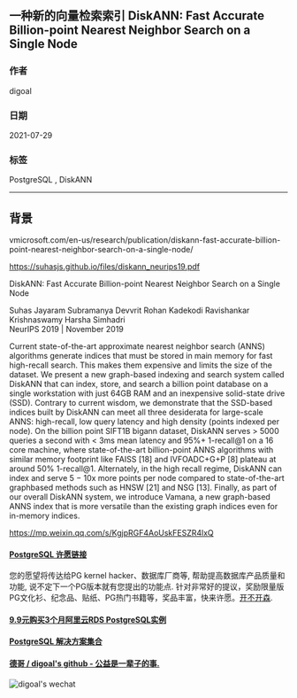 ## 一种新的向量检索索引 DiskANN: Fast Accurate Billion-point Nearest Neighbor Search on a Single Node     
      
### 作者      
digoal      
      
### 日期      
2021-07-29      
      
### 标签      
PostgreSQL , DiskANN  
      
----      
      
## 背景      
vmicrosoft.com/en-us/research/publication/diskann-fast-accurate-billion-point-nearest-neighbor-search-on-a-single-node/  
  
https://suhasjs.github.io/files/diskann_neurips19.pdf  
  
DiskANN: Fast Accurate Billion-point Nearest Neighbor Search on a Single Node  
  
Suhas Jayaram Subramanya Devvrit Rohan Kadekodi Ravishankar Krishnaswamy Harsha Simhadri  
NeurIPS 2019 | November 2019  
  
  
Current state-of-the-art approximate nearest neighbor search (ANNS) algorithms generate indices that must be stored in main memory for fast high-recall search. This makes them expensive and limits the size of the dataset. We present a new graph-based indexing and search system called DiskANN that can index, store, and search a billion point database on a single workstation with just 64GB RAM and an inexpensive solid-state drive (SSD). Contrary to current wisdom, we demonstrate that the SSD-based indices built by DiskANN can meet all three desiderata for large-scale ANNS: high-recall, low query latency and high density (points indexed per node). On the billion point SIFT1B bigann dataset, DiskANN serves > 5000 queries a second with < 3ms mean latency and 95%+ 1-recall@1 on a 16 core machine, where state-of-the-art billion-point ANNS algorithms with similar memory footprint like FAISS [18] and IVFOADC+G+P [8] plateau at around 50% 1-recall@1. Alternately, in the high recall regime, DiskANN can index and serve 5 − 10x more points per node compared to state-of-the-art graphbased methods such as HNSW [21] and NSG [13]. Finally, as part of our overall DiskANN system, we introduce Vamana, a new graph-based ANNS index that is more versatile than the existing graph indices even for in-memory indices.  
  
  
https://mp.weixin.qq.com/s/KgjpRGF4AoUskFESZR4lxQ  
  
  
  
#### [PostgreSQL 许愿链接](https://github.com/digoal/blog/issues/76 "269ac3d1c492e938c0191101c7238216")
您的愿望将传达给PG kernel hacker、数据库厂商等, 帮助提高数据库产品质量和功能, 说不定下一个PG版本就有您提出的功能点. 针对非常好的提议，奖励限量版PG文化衫、纪念品、贴纸、PG热门书籍等，奖品丰富，快来许愿。[开不开森](https://github.com/digoal/blog/issues/76 "269ac3d1c492e938c0191101c7238216").  
  
  
#### [9.9元购买3个月阿里云RDS PostgreSQL实例](https://www.aliyun.com/database/postgresqlactivity "57258f76c37864c6e6d23383d05714ea")
  
  
#### [PostgreSQL 解决方案集合](https://yq.aliyun.com/topic/118 "40cff096e9ed7122c512b35d8561d9c8")
  
  
#### [德哥 / digoal's github - 公益是一辈子的事.](https://github.com/digoal/blog/blob/master/README.md "22709685feb7cab07d30f30387f0a9ae")
  
  
![digoal's wechat](../pic/digoal_weixin.jpg "f7ad92eeba24523fd47a6e1a0e691b59")
  
